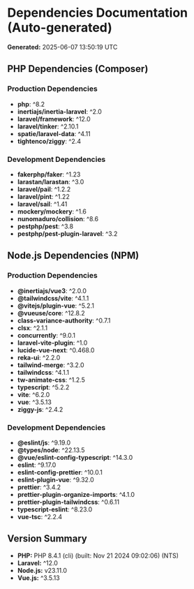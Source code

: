 # Dependencies Documentation (Auto-generated)

**Generated:** 2025-06-07 13:50:19 UTC

## PHP Dependencies (Composer)

### Production Dependencies
- **php**: ^8.2
- **inertiajs/inertia-laravel**: ^2.0
- **laravel/framework**: ^12.0
- **laravel/tinker**: ^2.10.1
- **spatie/laravel-data**: ^4.11
- **tightenco/ziggy**: ^2.4

### Development Dependencies
- **fakerphp/faker**: ^1.23
- **larastan/larastan**: ^3.0
- **laravel/pail**: ^1.2.2
- **laravel/pint**: ^1.22
- **laravel/sail**: ^1.41
- **mockery/mockery**: ^1.6
- **nunomaduro/collision**: ^8.6
- **pestphp/pest**: ^3.8
- **pestphp/pest-plugin-laravel**: ^3.2

## Node.js Dependencies (NPM)

### Production Dependencies
- **@inertiajs/vue3**: ^2.0.0
- **@tailwindcss/vite**: ^4.1.1
- **@vitejs/plugin-vue**: ^5.2.1
- **@vueuse/core**: ^12.8.2
- **class-variance-authority**: ^0.7.1
- **clsx**: ^2.1.1
- **concurrently**: ^9.0.1
- **laravel-vite-plugin**: ^1.0
- **lucide-vue-next**: ^0.468.0
- **reka-ui**: ^2.2.0
- **tailwind-merge**: ^3.2.0
- **tailwindcss**: ^4.1.1
- **tw-animate-css**: ^1.2.5
- **typescript**: ^5.2.2
- **vite**: ^6.2.0
- **vue**: ^3.5.13
- **ziggy-js**: ^2.4.2

### Development Dependencies
- **@eslint/js**: ^9.19.0
- **@types/node**: ^22.13.5
- **@vue/eslint-config-typescript**: ^14.3.0
- **eslint**: ^9.17.0
- **eslint-config-prettier**: ^10.0.1
- **eslint-plugin-vue**: ^9.32.0
- **prettier**: ^3.4.2
- **prettier-plugin-organize-imports**: ^4.1.0
- **prettier-plugin-tailwindcss**: ^0.6.11
- **typescript-eslint**: ^8.23.0
- **vue-tsc**: ^2.2.4

## Version Summary
- **PHP:** PHP 8.4.1 (cli) (built: Nov 21 2024 09:02:06) (NTS)
- **Laravel:** ^12.0
- **Node.js:** v23.11.0
- **Vue.js:** ^3.5.13

